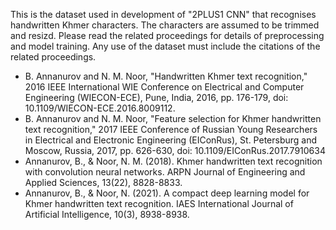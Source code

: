 This is the dataset used in development of "2PLUS1 CNN" that recognises handwritten Khmer characters. The characters are assumed to be trimmed and resizd. 
Please read the related proceedings for details of preprocessing and model training.
Any use of the dataset must include the citations of the related proceedings.

- B. Annanurov and N. M. Noor, "Handwritten Khmer text recognition," 2016 IEEE International WIE Conference on Electrical and Computer Engineering (WIECON-ECE), Pune, India, 2016, pp. 176-179, doi: 10.1109/WIECON-ECE.2016.8009112.
- B. Annanurov and N. M. Noor, "Feature selection for Khmer handwritten text recognition," 2017 IEEE Conference of Russian Young Researchers in Electrical and Electronic Engineering (EIConRus), St. Petersburg and Moscow, Russia, 2017, pp. 626-630, doi: 10.1109/EIConRus.2017.7910634
- Annanurov, B., & Noor, N. M. (2018). Khmer handwritten text recognition with convolution neural networks. ARPN Journal of Engineering and Applied Sciences, 13(22), 8828-8833.
- Annanurov, B., & Noor, N. (2021). A compact deep learning model for Khmer handwritten text recognition. IAES International Journal of Artificial Intelligence, 10(3), 8938-8938.

